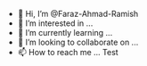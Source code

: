 - 👋 Hi, I’m @Faraz-Ahmad-Ramish
- 👀 I’m interested in ...
- 🌱 I’m currently learning ...
- 💞️ I’m looking to collaborate on ...
- 📫 How to reach me ...
Test
<!---
Faraz-Ahmad-Ramish/Faraz-Ahmad-Ramish is a ✨ special ✨ repository because its `README.md` (this file) appears on your GitHub profile.
You can click the Preview link to take a look at your changes.
--->
